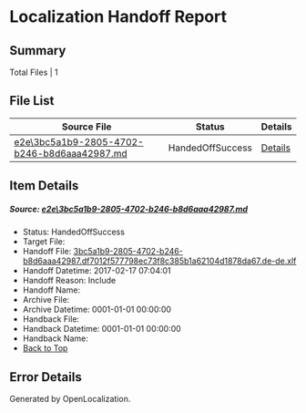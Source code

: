 # <a name='report-top'></a> Localization Handoff Report

## Summary
 Total Files | 1

## File List
 Source File | Status | Details 
 ----------- | ------ | ------- 
 [e2e\3bc5a1b9-2805-4702-b246-b8d6aaa42987.md](https://github.com/OpenLocalizationTestOrg/ol-test0/blob/c4c0959a2d865fc5869e027a025ee23a191c25fd/e2e/3bc5a1b9-2805-4702-b246-b8d6aaa42987.md) | HandedOffSuccess | [Details](#125a832939627f0878e781ca8818564f1ce439493)

## Item Details
##### <a name='125a832939627f0878e781ca8818564f1ce439493'></a> Source: [e2e\3bc5a1b9-2805-4702-b246-b8d6aaa42987.md](https://github.com/OpenLocalizationTestOrg/ol-test0/blob/c4c0959a2d865fc5869e027a025ee23a191c25fd/e2e/3bc5a1b9-2805-4702-b246-b8d6aaa42987.md)
* Status: HandedOffSuccess
* Target File: 
* Handoff File: [3bc5a1b9-2805-4702-b246-b8d6aaa42987.df7012f577798ec73f8c385b1a62104d1878da67.de-de.xlf](https://github.com/OpenLocalizationTestOrg/ol-test0-handoff/blob/de5527371bdd1c0c08848b5b11098a73457b3eb3/ol-handoff/OpenLocalizationTestOrg/ol-test0-dede/xinjiang/ht/3bc5a1b9-2805-4702-b246-b8d6aaa42987.df7012f577798ec73f8c385b1a62104d1878da67.de-de.xlf)
* Handoff Datetime: 2017-02-17 07:04:01
* Handoff Reason: Include
* Handoff Name: 
* Archive File: 
* Archive Datetime: 0001-01-01 00:00:00
* Handback File: 
* Handback Datetime: 0001-01-01 00:00:00
* Handback Name: 
* [Back to Top](#report-top)


## Error Details

Generated by OpenLocalization.
